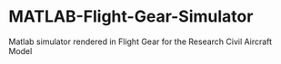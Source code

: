 # MATLAB-Flight-Gear-Simulator
Matlab simulator rendered in Flight Gear for the Research Civil Aircraft Model
